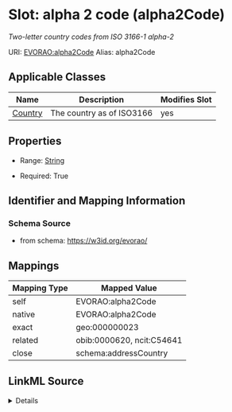 

# Slot: alpha 2 code (alpha2Code) 


_Two-letter country codes from ISO 3166-1 alpha-2_





URI: [EVORAO:alpha2Code](https://w3id.org/evorao/alpha2Code)
Alias: alpha2Code

<!-- no inheritance hierarchy -->





## Applicable Classes

| Name | Description | Modifies Slot |
| --- | --- | --- |
| [Country](Country.md) | The country as of ISO3166 |  yes  |







## Properties

* Range: [String](String.md)

* Required: True





## Identifier and Mapping Information







### Schema Source


* from schema: https://w3id.org/evorao/




## Mappings

| Mapping Type | Mapped Value |
| ---  | ---  |
| self | EVORAO:alpha2Code |
| native | EVORAO:alpha2Code |
| exact | geo:000000023 |
| related | obib:0000620, ncit:C54641 |
| close | schema:addressCountry |




## LinkML Source

<details>
```yaml
name: alpha2Code
description: Two-letter country codes from ISO 3166-1 alpha-2
title: alpha 2 code
from_schema: https://w3id.org/evorao/
exact_mappings:
- geo:000000023
close_mappings:
- schema:addressCountry
related_mappings:
- obib:0000620
- ncit:C54641
rank: 1000
alias: alpha2Code
domain_of:
- Country
range: string
required: true
multivalued: false

```
</details>